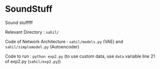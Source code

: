 # SoundStuff
Sound stufffff

Relevant Directory :  `sahil/`

Code of Network Architecture : `sahil/models.py` (VAE) and `sahil/simplemodel.py` (Autoencoder) 

Code to run : `python exp2.py` (to use custom data, use `data` variable line 21 of exp2.py (`sahil/exp2.py`)) 
